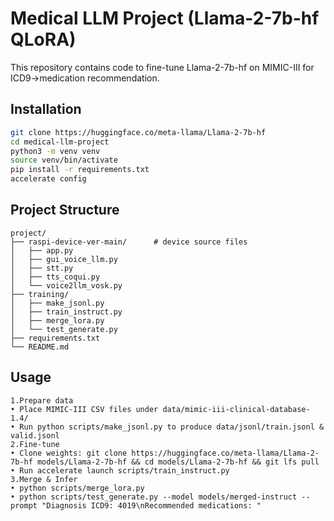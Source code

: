 # Medical LLM Project (Llama-2-7b-hf QLoRA)

This repository contains code to fine-tune Llama-2-7b-hf on MIMIC-III for ICD9→medication recommendation.

## Installation

```bash
git clone https://huggingface.co/meta-llama/Llama-2-7b-hf
cd medical-llm-project
python3 -m venv venv
source venv/bin/activate
pip install -r requirements.txt
accelerate config   
```

## **Project Structure**
```
project/
├── raspi-device-ver-main/      # device source files
│   ├── app.py
│   ├── gui_voice_llm.py
│   ├── stt.py
│   ├── tts_coqui.py
│   └── voice2llm_vosk.py
├── training/
│   ├── make_jsonl.py
│   ├── train_instruct.py
│   ├── merge_lora.py
│   └── test_generate.py
├── requirements.txt
└── README.md

```

## **Usage**
	1.Prepare data
  	• Place MIMIC-III CSV files under data/mimic-iii-clinical-database-1.4/
  	• Run python scripts/make_jsonl.py to produce data/jsonl/train.jsonl & valid.jsonl
 	2.Fine-tune
  	• Clone weights: git clone https://huggingface.co/meta-llama/Llama-2-7b-hf models/Llama-2-7b-hf && cd models/Llama-2-7b-hf && git lfs pull
  	• Run accelerate launch scripts/train_instruct.py
 	3.Merge & Infer
  	• python scripts/merge_lora.py
  	• python scripts/test_generate.py --model models/merged-instruct --prompt "Diagnosis ICD9: 4019\nRecommended medications: "
